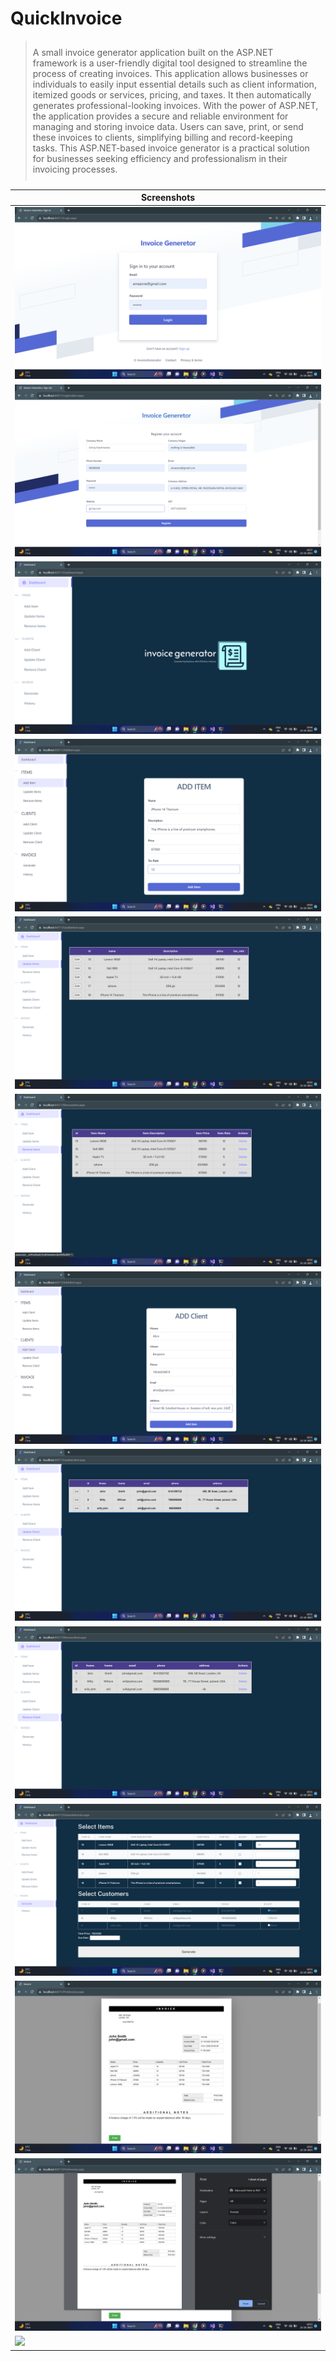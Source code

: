 # QuickInvoice
<blockquote style="padding:10px" align="left">
A small invoice generator application built on the ASP.NET framework is a user-friendly digital tool designed to streamline the process of creating invoices. This application allows businesses or individuals to easily input essential details such as client information, itemized goods or services, pricing, and taxes. It then automatically generates professional-looking invoices. With the power of ASP.NET, the application provides a secure and reliable environment for managing and storing invoice data. Users can save, print, or send these invoices to clients, simplifying billing and record-keeping tasks. This ASP.NET-based invoice generator is a practical solution for businesses seeking efficiency and professionalism in their invoicing processes.
</blockquote>

|Screenshots|
|---------|
|<img src="https://github.com/om1512/QuickInvoice/blob/main/Screenshots/1.png" />|
|<img src="https://github.com/om1512/QuickInvoice/blob/main/Screenshots/2.png" />|
|<img src="https://github.com/om1512/QuickInvoice/blob/main/Screenshots/3.png" />|
|<img src="https://github.com/om1512/QuickInvoice/blob/main/Screenshots/4.png" />|
|<img src="https://github.com/om1512/QuickInvoice/blob/main/Screenshots/5.png" />|
|<img src="https://github.com/om1512/QuickInvoice/blob/main/Screenshots/6.png" />|
|<img src="https://github.com/om1512/QuickInvoice/blob/main/Screenshots/7.png" />|
|<img src="https://github.com/om1512/QuickInvoice/blob/main/Screenshots/8.png" />|
|<img src="https://github.com/om1512/QuickInvoice/blob/main/Screenshots/9.png" />|
|<img src="https://github.com/om1512/QuickInvoice/blob/main/Screenshots/10.png" />|
|<img src="https://github.com/om1512/QuickInvoice/blob/main/Screenshots/11.png" />|
|<img src="https://github.com/om1512/QuickInvoice/blob/main/Screenshots/12.png" />|
|<img src="https://github.com/om1512/QuickInvoice/blob/main/Screenshots/13.png" />|



